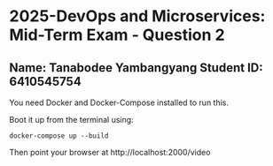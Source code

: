 # 2025-DevOps and Microservices: Mid-Term Exam - Question 2
## Name: Tanabodee Yambangyang Student ID: 6410545754 

You need Docker and Docker-Compose installed to run this.

Boot it up from the terminal using:

    docker-compose up --build

Then point your browser at http://localhost:2000/video
